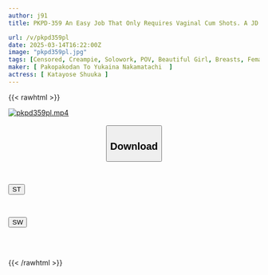 ```yaml
---
author: j91
title: PKPD-359 An Easy Job That Only Requires Vaginal Cum Shots. A JD Who Earns Money By Vaginal Cum Shots. Shuuka, 21 Years Old. Shuuka Katayose.

url: /v/pkpd359pl
date: 2025-03-14T16:22:00Z
image: "pkpd359pl.jpg"
tags: [Censored, Creampie, Solowork, POV, Beautiful Girl, Breasts, Female College Student	]
maker: [ Pakopakodan To Yukaina Nakamatachi  ]
actress: [ Katayose Shuuka ]
---
```



{{< rawhtml >}}

<div class="video" data-videoid="lw9jp1OvYBI7eBm">
    <a href="javascript:;">
        <img src="/v/pkpd359pl/pkpd359pl.jpg" width="WIDTH" height="HEIGHT" alt="pkpd359pl.mp4" loading="lazy">
    </a>
</div>

<script type="text/javascript" src="https://j91.asia/asset/on-demand-st.js"></script>

<br>
  <link rel="stylesheet" href="https://j91.asia/asset/bs5.css">
  
  <center>
  <button class="btn btn-primary" type="button" data-bs-toggle="collapse" data-bs-target=".multi-collapse" aria-expanded="false" aria-controls="multiCollapseExample1 multiCollapseExample2"><h2>Download</h2></button></center>
</p>
<div class="row">
  <div class="col">
    <div class="collapse multi-collapse" id="multiCollapseExample1">
      <div class="card card-body">
	      	      <br>
<div class="buttons">  
<p><a href="/v/pkpd359pl/st.html" target="_blank"><button class="btn-hover color-3"><i class="fa fa-download"></i> ST</button></a></p></div>
    </div>
  </div>
</div>
  <div class="col">
    <div class="collapse multi-collapse" id="multiCollapseExample2">
      <div class="card card-body">
	      <br>
<div class="buttons">
<p><a href="/v/pkpd359pl/sw.html" target="_blank"><button class="btn-hover color-2"><i class="fa fa-download"></i> SW</button></a></p></div>
<br><br>
      </div>
    </div>
  </div>
</div>

{{< /rawhtml >}}